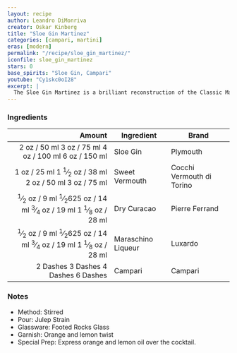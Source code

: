 ```yaml
---
layout: recipe
author: Leandro DiMonriva
creator: Oskar Kinberg
title: "Sloe Gin Martinez"
categories: [campari, martini]
eras: [modern]
permalink: "/recipe/sloe_gin_martinez/"
iconfile: sloe_gin_martinez
stars: 0
base_spirits: "Sloe Gin, Campari"
youtube: "Cy1skc0oI28"
excerpt: |
  The Sloe Gin Martinez is a brilliant reconstruction of the Classic Martinez. It was created by London Barman, Oskar Kinberg while he ran his own speakeasy style bar Oskar's Bar in the basement of the, now defunct, Michelin Star restaurant Dabbous.
---
```


### Ingredients

|   Amount | Ingredient         | Brand                     |
| -------: | ------------------ | ------------------------- |
|     <span class="onex active">2 oz  / 50 ml</span> <span class="onehalfx">3 oz  / 75 ml</span> <span class="twox">4 oz  / 100 ml</span> <span class="threex">6 oz  / 150 ml</span>| Sloe Gin           | Plymouth                  |
|     <span class="onex active">1 oz  / 25 ml</span> <span class="onehalfx">1 <sup>1</sup>&frasl;<sub>2</sub> oz  / 38 ml</span> <span class="twox">2 oz  / 50 ml</span> <span class="threex">3 oz  / 75 ml</span>| Sweet Vermouth     | Cocchi Vermouth di Torino |
| <span class="onex active"> <sup>1</sup>&frasl;<sub>2</sub> oz  / 9 ml</span> <span class="onehalfx"> <sup>1</sup>&frasl;<sub>2</sub>625 oz  / 14 ml</span> <span class="twox"> <sup>3</sup>&frasl;<sub>4</sub> oz  / 19 ml</span> <span class="threex">1 <sup>1</sup>&frasl;<sub>8</sub> oz  / 28 ml</span>| Dry Curacao        | Pierre Ferrand            |
| <span class="onex active"> <sup>1</sup>&frasl;<sub>2</sub> oz  / 9 ml</span> <span class="onehalfx"> <sup>1</sup>&frasl;<sub>2</sub>625 oz  / 14 ml</span> <span class="twox"> <sup>3</sup>&frasl;<sub>4</sub> oz  / 19 ml</span> <span class="threex">1 <sup>1</sup>&frasl;<sub>8</sub> oz  / 28 ml</span>| Maraschino Liqueur | Luxardo                   |
| <span class="onex active">2 Dashes </span> <span class="onehalfx">3 Dashes </span> <span class="twox">4 Dashes </span> <span class="threex">6 Dashes </span>| Campari            | Campari                   |

### Notes

- Method: Stirred
- Pour: Julep Strain
- Glassware: Footed Rocks Glass
- Garnish: Orange and lemon twist
- Special Prep: Express orange and lemon oil over the cocktail.

    
<script type="application/ld+json">
{
  "@context": "https://schema.org",
  "@type": "Recipe",
  "author": {
    "@type": "Person",
    "name": "{{ page.author }}"
    },
  "image": "{% for ingredient in site.data[page.iconfile].images.ingredient limit: 1 %}{{ ingredient.url }}{% endfor %}",
  "description": "{{ page.excerpt | strip_html | replace: '"', "'" }}",
  "recipeIngredient": [
  "2 oz Sloe Gin",
  "1 oz Sweet Vermouth",
  "0.375 oz Dry Curacao ",
  "0.375 oz Maraschino Liqueur",
  "2 Dashes Campari "
    ],
  "name": "{{ page.title }}",
  "recipeInstructions": [
    {
      "@type": "HowToStep",
      "text": "- Method: Stirred"
    },
    {
      "@type": "HowToStep",
      "text": "- Pour: Julep Strain"
    },
    {
      "@type": "HowToStep",
      "text": "- Glassware: Footed Rocks Glass"
    },
    {
      "@type": "HowToStep",
      "text": "- Garnish: Orange and lemon twist"
    },
    {
      "@type": "HowToStep",
      "text": "- Special Prep: Express orange and lemon oil over the cocktail."
    }
    ],
  "recipeYield": "1 cocktail",
  "recipeCategory": "cocktail",
  {%- if page.stars and site.data.ratings[page.iconfile].ratings -%}"aggregateRating": "{%- include stars_metadata.html %} out of 5",{%- endif -%}
  "recipeCuisine": "global",
  "prepTime": "PT20M",
  "cookTime": "PT15S",
  "keywords": "{{ page.title }}, cocktail, {{ page.eras }}, {%- include category_metadata.html -%}, {%- include spirits_metadata.html -%}"
}
</script>

    